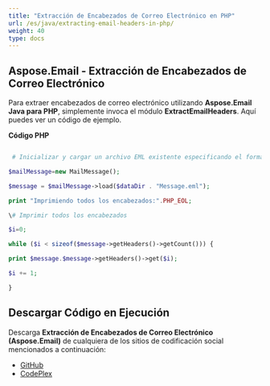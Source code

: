 ```yaml
---
title: "Extracción de Encabezados de Correo Electrónico en PHP"
url: /es/java/extracting-email-headers-in-php/
weight: 40
type: docs
---
```


## **Aspose.Email - Extracción de Encabezados de Correo Electrónico**
Para extraer encabezados de correo electrónico utilizando **Aspose.Email Java para PHP**, simplemente invoca el módulo **ExtractEmailHeaders**. Aquí puedes ver un código de ejemplo.

**Código PHP**

``` php

 # Inicializar y cargar un archivo EML existente especificando el formato del mensaje

$mailMessage=new MailMessage();

$message = $mailMessage->load($dataDir . "Message.eml");

print "Imprimiendo todos los encabezados:".PHP_EOL;

\# Imprimir todos los encabezados

$i=0;

while ($i < sizeof($message->getHeaders()->getCount())) {

print $message.$message->getHeaders()->get($i);

$i += 1;

}

```
## **Descargar Código en Ejecución**
Descarga **Extracción de Encabezados de Correo Electrónico (Aspose.Email)** de cualquiera de los sitios de codificación social mencionados a continuación:

- [GitHub](https://github.com/aspose-email/Aspose.Email-for-Java/blob/master/Plugins/Aspose_Email_Java_for_PHP/src/aspose/email/ProgrammingEmail/ExtractEmailHeaders.php)
- [CodePlex](https://archive.codeplex.com/?p=asposeemailjavaphp#src/aspose/email/ProgrammingEmail/ExtractEmailHeaders.php)